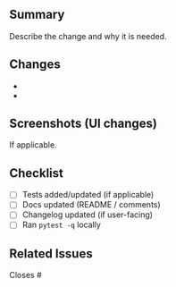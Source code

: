 ## Summary
Describe the change and why it is needed.

## Changes
- 
- 

## Screenshots (UI changes)
If applicable.

## Checklist
- [ ] Tests added/updated (if applicable)
- [ ] Docs updated (README / comments)
- [ ] Changelog updated (if user-facing)
- [ ] Ran `pytest -q` locally

## Related Issues
Closes #
